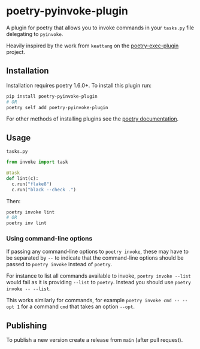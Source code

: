 # poetry-pyinvoke-plugin

A plugin for poetry that allows you to invoke commands in your `tasks.py` file delegating to `pyinvoke`.

Heavily inspired by the work from `keattang` on the [poetry-exec-plugin](https://github.com/keattang/poetry-exec-plugin) project.

## Installation

Installation requires poetry 1.6.0+. To install this plugin run:

```sh
pip install poetry-pyinvoke-plugin
# OR
poetry self add poetry-pyinvoke-plugin
```

For other methods of installing plugins see the [poetry documentation](https://python-poetry.org/docs/master/plugins/#the-plugin-add-command).

## Usage

`tasks.py`
```python
from invoke import task

@task
def lint(c):
  c.run("flake8")
  c.run("black --check .")
```

Then:
```sh
poetry invoke lint
# OR
poetry inv lint
```

### Using command-line options

If passing any command-line options to `poetry invoke`, 
these may have to be separated by `--` to indicate that the command-line options should be passed to `poetry invoke` instead of `poetry`.

For instance to list all commands available to invoke, `poetry invoke --list` would fail as it is providing `--list` to `poetry`. Instead you should use `poetry invoke -- --list`. 

This works similarly for commands, for example `poetry invoke cmd -- --opt 1` for a command `cmd` that takes an option `--opt`.

## Publishing

To publish a new version create a release from `main` (after pull request).
